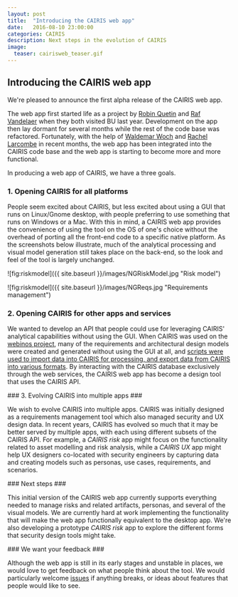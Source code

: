 ```yaml
---
layout: post
title:  "Introducing the CAIRIS web app"
date:   2016-08-10 23:00:00
categories: CAIRIS
description: Next steps in the evolution of CAIRIS
image:
  teaser: cairisweb_teaser.gif
---
```


## Introducing the CAIRIS web app ##

We're pleased to announce the first alpha release of the CAIRIS web app.

The web app first started life as a project by [Robin Quetin](https://github.com/RobinQuetin) and [Raf Vandelaer](http://www.rafvandelaer.be/) when they both visited BU last year.  Development on the app then lay dormant for several months while the rest of the code base was refactored.  Fortunately, with the help of [Waldemar Woch](https://github.com/invalidtoken) and [Rachel Larcombe](https://github.com/RachelLar) in recent months, the web app has been integrated into the CAIRIS code base and the web app is starting to become more and more functional.


In producing a web app of CAIRIS, we have a three goals.

### 1. Opening CAIRIS for all platforms ###

People seem excited about CAIRIS, but less excited about using a GUI that runs on Linux/Gnome desktop, with people preferring to use something that runs on Windows or a Mac.  With this in mind, a CAIRIS web app provides the convenience of using the tool on the OS of one's choice without the overhead of porting all the front-end code to a specific native platform.  As the screenshots below illustrate, much of the analytical processing and visual model generation still takes place on the back-end, so the look and feel of the tool is largely unchanged.

![fig:riskmodel]({{ site.baseurl }}/images/NGRiskModel.jpg "Risk model")

![fig:riskmodel]({{ site.baseurl }}/images/NGReqs.jpg "Requirements management")

### 2. Opening CAIRIS for other apps and services ###

We wanted to develop an API that people could use for leveraging CAIRIS' analytical capabilities without using the GUI.  When CAIRIS was used on the [webinos project](http://webinos.org), many of the requirements and architectural design models were created and generated without using the GUI at all, and [scripts were used to import data into CAIRIS for processing, and export data from CAIRIS into various formats](https://github.com/webinos/webinos-design-data).  By interacting with the CAIRIS database exclusively through the web services, the CAIRIS web app has become a design tool that uses the CAIRIS API.  


### 3.  Evolving CAIRIS into multiple apps ###

 We wish to evolve CAIRIS into multiple apps.  CAIRIS was initially designed as a requirements management tool which also managed security and UX design data.  In recent years, CAIRIS has evolved so much that it may be better served by multiple apps, with each using different subsets of the CAIRIS API.  For example, a *CAIRIS risk* app might focus on the functionality related to asset modelling and risk analysis, while a *CAIRIS UX* app might help UX designers co-located with security engineers by capturing data and creating models such as personas, use cases, requirements, and scenarios.


### Next steps ###

This initial version of the CAIRIS web app currently supports everything needed to manage risks and related artifacts, personas, and several of the visual models.  We are currently hard at work implementing the functionality that will make the web app functionally equivalent to the desktop app.  We're also developing a prototype *CAIRIS risk* app to explore the different forms that security design tools might take.


### We want your feedback ###

Although the web app is still in its early stages and unstable in places, we would love to get feedback on what people think about the tool.  We would particularly welcome [issues](https://github.com/failys/cairis/issues) if anything breaks, or ideas about features that people would like to see.

